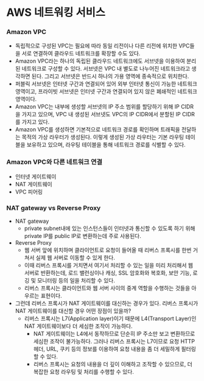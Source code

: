 # AWS 네트워킹 서비스

### Amazon VPC
- 독립적으로 구성된 VPC는 필요에 따라 동일 리전이나 다른 리전에 위치한 VPC들을 서로 연결하여 클라우드 네트워크를 확장할 수도 있다.
- Amazon VPC라는 하나의 독립된 클라우드 네트워크에도 서브넷을 이용하여 분리된 네트워크로 구성할 수 있다. 서브넷은 VPC 내 별도로 나누어진 네트워크라고 생각하면 된다. 그리고 서브넷은 반드시 하나의 가용 영역에 종속적으로 위치한다.
- 퍼블릭 서브넷은 인터넷 구간과 연결되어 있어 외부 인터넷 통신이 가능한 네트워크 영역이고, 프라이빗 서브넷은 인터넷 구간과 연결되어 있지 않은 폐쇄적인 네트워크 영역이다.
- Amazon VPC는 내부에 생성할 서브넷의 IP 주소 범위를 할당하기 위해 IP CIDR을 가지고 있으며, VPC 내 생성된 서브넷도 VPC의 IP CIDR에서 분할된 IP CIDR를 가지고 있다.
- Amazon VPC를 생성하면 기본적으로 네트워크 경로를 확인하며 트래픽을 전달하는 목적의 가상 라우터가 생성된다. 이렇게 생성된 가상 라우터는 기본 라우팅 테이블을 보유하고 있으며, 라우팅 테이블을 통해 네트워크 경로를 식별할 수 있다.

### Amazon VPC와 다른 네트워크 연결
- 인터넷 게이트웨이
- NAT 게이트웨이
- VPC 피어링

### NAT gateway vs Reverse Proxy
- NAT gateway
    - private subnet내에 있는 인스턴스들이 인터넷과 통신할 수 있도록 하기 위해 private IP를 public IP로 변환하는데 주로 사용된다.
- Reverse Proxy
    - 웹 서버 앞에 위치하며 클라이언트로 요청이 들어올 때 리버스 프록시를 한번 거쳐서 실제 웹 서버로 이동할 수 있게 한다.
    - 이때 리버스 프록시를 거치면서 여기서 처리할 수 있는 일을 미리 처리해서 웹 서버로 반환하는데, 로드 밸런싱이나 캐싱, SSL 암호화와 복호화, 보안 기능, 로깅 및 모니터링 등의 일을 처리할 수 있다.
    - 리버스 프록시는 클라이언트와 웹 서버 사이의 중계 역할을 수행하는 것들을 아우르는 표현이다.
- 그런데 리버스 프록시가 NAT 게이트웨이를 대신하는 경우가 있다. 리버스 프록시가 NAT 게이트웨이를 대신할 경우 어떤 장점이 있을까?
    - 리버스 프록시는 L7(Application layer)이기 때문에 L4(Transport Layer)인 NAT 게이트웨이보다 더 세심한 조작이 가능하다.
        - NAT 게이트웨이는 L4에서 동작하므로 단순히 IP 주소만 보고 변환하므로 세심한 조작이 불가능하다. 그러나 리버스 프록시는 L7이므로 요청 HTTP 헤더, URL, 쿠키 등의 정보를 이용하여 요청 내용을 좀 더 세밀하게 필터링할 수 있다.
        - 리버스 프록시는 요청의 내용을 더 깊이 이해하고 조작할 수 있으므로, 더 복잡한 요청 라우팅 및 처리를 수행할 수 있다.
